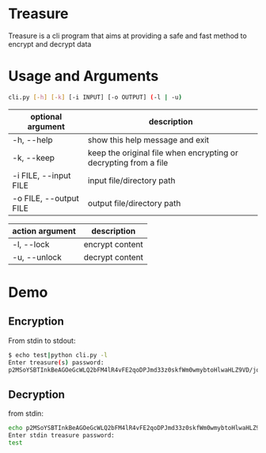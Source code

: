 # Treasure

Treasure is a cli program that aims at providing a safe and fast method to encrypt and decrypt data



# Usage and Arguments

```bash
cli.py [-h] [-k] [-i INPUT] [-o OUTPUT] (-l | -u)
```



| optional argument      | description                                                      |
| ---------------------- | ---------------------------------------------------------------- |
| -h, --help             | show this help message and exit                                  |
| -k, --keep             | keep the original file when encrypting or decrypting from a file |
| -i FILE, --input FILE  | input file/directory path                                        |
| -o FILE, --output FILE | output file/directory path                                       |

| action argument | description     |
| --------------- | --------------- |
| -l, --lock      | encrypt content |
| -u, --unlock    | decrypt content |

# Demo

## Encryption

From stdin to stdout:

```bash
$ echo test|python cli.py -l
Enter treasure(s) password:
p2MSoYSBTInkBeAGOeGcWLQ2bFM4lR4vFE2qoDPJmd33z0skfWm0wmybtoHlwaHLZ9VD/joHHxgIV2nw
```



## Decryption

from stdin:

```bash
echo p2MSoYSBTInkBeAGOeGcWLQ2bFM4lR4vFE2qoDPJmd33z0skfWm0wmybtoHlwaHLZ9VD/joHHxgIV2nw|python cli.py -u
Enter stdin treasure password:
test
```